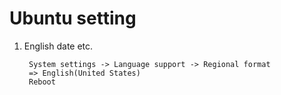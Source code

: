 Ubuntu setting
==============

1. English date etc.
   
        System settings -> Language support -> Regional format
        => English(United States)
        Reboot
